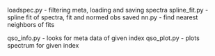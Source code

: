 loadspec.py - filtering meta, loading and saving spectra
spline_fit.py - spline fit of spectra, fit and normed obs saved
nn.py - find nearest neighbors of fits

qso_info.py - looks for meta data of given index
qso_plot.py - plots spectrum for given index
